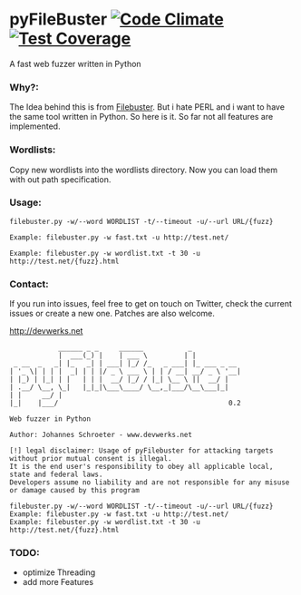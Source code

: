 # pyFileBuster [![Code Climate](https://codeclimate.com/github/devwerks/pyfilebuster/badges/gpa.svg)](https://codeclimate.com/github/devwerks/pyfilebuster) [![Test Coverage](https://codeclimate.com/github/devwerks/pyfilebuster/badges/coverage.svg)](https://codeclimate.com/github/devwerks/pyfilebuster/coverage)
A fast web fuzzer written in Python

### Why?:
The Idea behind this is from [Filebuster](https://github.com/henshin/filebuster). But i hate PERL and i want to have the
same tool written in Python. So here is it. So far not all features are implemented.

### Wordlists:
Copy new wordlists into the wordlists directory. Now you can load them with out path specification.

### Usage:
```
filebuster.py -w/--word WORDLIST -t/--timeout -u/--url URL/{fuzz}

Example: filebuster.py -w fast.txt -u http://test.net/

Example: filebuster.py -w wordlist.txt -t 30 -u http://test.net/{fuzz}.html
```

### Contact:
If you run into issues, feel free to get on touch on Twitter, check the current issues or create a new one. Patches are also welcome.

http://devwerks.net 

```
            ______ _ _     ______           _
            |  ___(_) |    | ___ \         | |
 _ __  _   _| |_   _| | ___| |_/ /_   _ ___| |_ ___ _ __
| '_ \| | | |  _| | | |/ _ \ ___ \ | | / __| __/ _ \ '__|
| |_) | |_| | |   | | |  __/ |_/ / |_| \__ \ ||  __/ |
| .__/ \__, \_|   |_|_|\___\____/ \__,_|___/\__\___|_|
| |     __/ |
|_|    |___/                                          0.2

Web fuzzer in Python

Author: Johannes Schroeter - www.devwerks.net

[!] legal disclaimer: Usage of pyFilebuster for attacking targets without prior mutual consent is illegal.
It is the end user's responsibility to obey all applicable local, state and federal laws.
Developers assume no liability and are not responsible for any misuse or damage caused by this program

filebuster.py -w/--word WORDLIST -t/--timeout -u/--url URL/{fuzz}
Example: filebuster.py -w fast.txt -u http://test.net/
Example: filebuster.py -w wordlist.txt -t 30 -u http://test.net/{fuzz}.html
```

### TODO:
- optimize Threading
- add more Features
